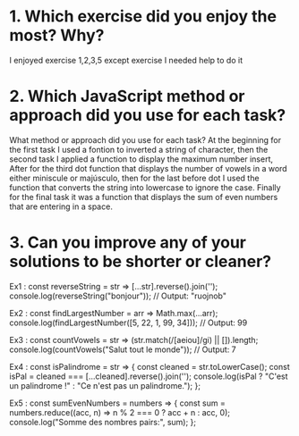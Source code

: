 # 1. Which exercise did you enjoy the most? Why?
I enjoyed exercise 1,2,3,5 except exercise I needed help to do it

# 2. Which JavaScript method or approach did you use for each task?
What method or approach did you use for each task?
At the beginning for the first task I used a fontion to inverted a string of character, then the second task I applied a function to display the maximum number insert, After for the third dot function that displays the number of vowels in a word either miniscule or majúsculo, then for the last before dot I used the function that converts the string into lowercase to ignore the case.
Finally for the final task it was a function that displays the sum of even numbers that are entering in a space. 

# 3. Can you improve any of your solutions to be shorter or cleaner?
Ex1 :
const reverseString = str => [...str].reverse().join('');
console.log(reverseString("bonjour")); // Output: "ruojnob"

Ex2 :
const findLargestNumber = arr => Math.max(...arr);
console.log(findLargestNumber([5, 22, 1, 99, 34])); // Output: 99

Ex3 :
const countVowels = str => (str.match(/[aeiou]/gi) || []).length;
console.log(countVowels("Salut tout le monde")); // Output: 7

Ex4 :
const isPalindrome = str => {
  const cleaned = str.toLowerCase();
  const isPal = cleaned === [...cleaned].reverse().join('');
  console.log(isPal ? "C'est un palindrome !" : "Ce n'est pas un palindrome.");
};

Ex5 :
const sumEvenNumbers = numbers => {
  const sum = numbers.reduce((acc, n) => n % 2 === 0 ? acc + n : acc, 0);
  console.log("Somme des nombres pairs:", sum);
};
